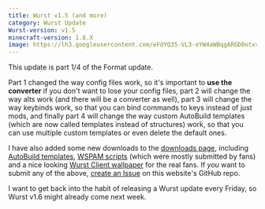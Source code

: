 ```yaml
---
title: Wurst v1.5 (and more)
category: Wurst Update
Wurst-version: v1.5
minecraft-version: 1.8.X
image: https://lh3.googleusercontent.com/eFdYQ35-VL3-eYW4aWBqgARGD0ntxvYJPcxJu-a79pbpSTjZi3V2_yXHKiXCuUvp5zxTlgzwprCMDDCIhjRCzt6wljf48mP4rNewEcVAbwg3W_8mdnhKJfJAk4P_iJQnVsHXEyLnqZXoMwlIwN8H2VwqmC4Sk53Vxgcc8FGu7tfROKBZYXsJILG_YfCcafDuenvfcLJHoDf2bl7seAbDDrtKjIweH6KqCS9pAn5TcJG54n8Lg75DkWpR39wP763Llt16sErWfYpKMRCyRMcDnLU7KYS66Ttw___yTKsPLVviS2c1go69Bc86sJbp2CnrKvvG01BY76ZIEtYaozrD6uB9cy3RPSrrGKOecD71C0BndB3KBDqvSN4WZ0da7Ct5pB-wt0IWn1llYcr3BOeNz1-gF1-8RHhtrT97TaWlB4krLiPRZmiU0gZ7Dr8kKc4fbcJgkxtc7TVbuhtjEmvEI5MapZtQNa2Z87F3Ek8nJ6XvAjRtpOAm-njXkahjtxmM0TNeu2CW0cAkBvs038KJiv5D8FblZJPatLUgphpGMNQ1RgxV6s5l4y2IQB76H6f-mWl1pXxWASBBySatBeG6wVVPoVwF-7paGXP0B1QeL0nftDfM=w1280-h720-no
---
```

This update is part 1/4 of the Format update.

Part 1 changed the way config files work, so it's important to **use the converter** if you don't want to lose your config files, part 2 will change the way alts work (and there will be a converter as well), part 3 will change the way keybinds work, so that you can bind commands to keys instead of just mods, and finally part 4 will change the way custom AutoBuild templates (which are now called templates instead of structures) work, so that you can use multiple custom templates or even delete the default ones.
<!--read more-->

I have also added some new downloads to the [downloads page](/downloads), including [AutoBuild templates](/downloads/add-ons/autobuild), [WSPAM scripts](/downloads/add-ons/wspam-scripts) (which were mostly submitted by fans) and a nice looking [Wurst Client wallpaper](/downloads/fans/wallpapers) for the real fans. If *you* want to submit any of the above, [create an Issue](https://github.com/Wurst-Imperium/wurst-client.tk/issues) on this website's GitHub repo.

I want to get back into the habit of releasing a Wurst update every Friday, so Wurst v1.6 might already come next week.

